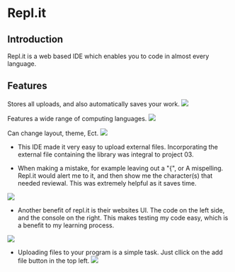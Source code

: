 # Repl.it
## Introduction
Repl.it is a web based IDE which enables you to code in almost every language. 
## Features
Stores all uploads, and also automatically saves your work.
![](https://i.imgur.com/RAtT3cY.png)

Features a wide range of computing languages.
![](https://i.imgur.com/dcVI0dw.png)

Can change layout, theme, Ect.
![](https://i.imgur.com/3J82sj9.png)

- This IDE made it very easy to upload external files. Incorporating the external file containing the library was integral to project 03. 

- When making a mistake, for example leaving out a "{", or A mispelling. Repl.it would alert me to it, and then show me the character(s) that needed reviewal. This was extremely helpful as it saves time.

![](https://i.imgur.com/X1kLU2Y.png)

- Another benefit of repl.it is their websites UI. The code on the left side, and the console on the right. This makes testing my code easy, which is a benefit to my learning process.

![](https://i.imgur.com/WTw8IxO.png)

- Uploading files to your program is a simple task. Just cllick on the add file button in the top left.
![](https://i.imgur.com/jxDHvPd.png)

